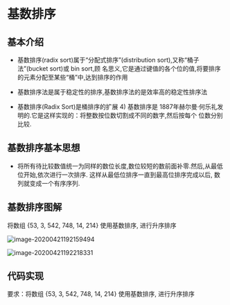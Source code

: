 # 基数排序

## 基本介绍

- 基数排序(radix sort)属于“分配式排序”(distribution sort),又称“桶子法”(bucket sort)或 bin sort,顾 名思义,它是通过键值的各个位的值,将要排序的元素分配至某些“桶”中,达到排序的作用 

- 基数排序法是属于稳定性的排序,基数排序法的是效率高的稳定性排序法 

- 基数排序(Radix Sort)是桶排序的扩展 4) 基数排序是 1887年赫尔曼·何乐礼发明的.它是这样实现的：将整数按位数切割成不同的数字,然后按每个 位数分别比较.

## 基数排序基本思想

- 将所有待比较数值统一为同样的数位长度,数位较短的数前面补零.然后,从最低位开始,依次进行一次排序. 这样从最低位排序一直到最高位排序完成以后, 数列就变成一个有序序列.

## 基数排序图解

将数组 {53, 3, 542, 748, 14, 214} 使用基数排序, 进行升序排序

![image-20200421192159494](https://gitee.com/AlanLee97/assert/raw/master/note_images/image-20200421192159494.png)

![image-20200421192218331](https://gitee.com/AlanLee97/assert/raw/master/note_images/20200421192218-49112.png)



## 代码实现

要求：将数组 {53, 3, 542, 748, 14, 214} 使用基数排序, 进行升序排序

